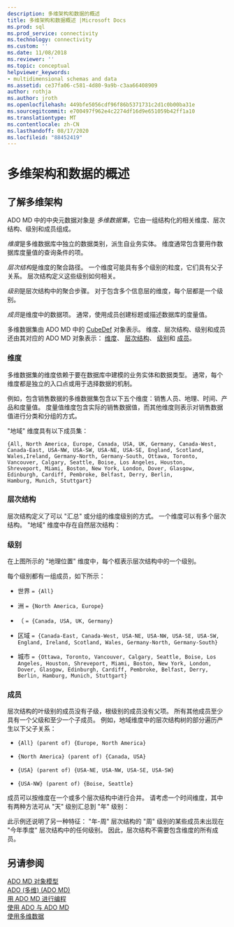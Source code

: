 ```yaml
---
description: 多维架构和数据的概述
title: 多维架构和数据概述 |Microsoft Docs
ms.prod: sql
ms.prod_service: connectivity
ms.technology: connectivity
ms.custom: ''
ms.date: 11/08/2018
ms.reviewer: ''
ms.topic: conceptual
helpviewer_keywords:
- multidimensional schemas and data
ms.assetid: ce37fa06-c581-4d80-9a9b-c3aa66408909
author: rothja
ms.author: jroth
ms.openlocfilehash: 449bfe5056cdf96f86b5371731c2d1c0b00ba31e
ms.sourcegitcommit: e700497f962e4c2274df16d9e651059b42ff1a10
ms.translationtype: MT
ms.contentlocale: zh-CN
ms.lasthandoff: 08/17/2020
ms.locfileid: "88452419"
---
```

# <a name="overview-of-multidimensional-schemas-and-data"></a>多维架构和数据的概述
## <a name="understanding-multidimensional-schemas"></a>了解多维架构  
 ADO MD 中的中央元数据对象是 *多维数据集*，它由一组结构化的相关维度、层次结构、级别和成员组成。  
  
 *维度*是多维数据库中独立的数据类别，派生自业务实体。 维度通常包含要用作数据库度量值的查询条件的项。  
  
 *层次结构*是维度的聚合路径。 一个维度可能具有多个级别的粒度，它们具有父子关系。 层次结构定义这些级别如何相关。  
  
 *级别*是层次结构中的聚合步骤。 对于包含多个信息层的维度，每个层都是一个级别。  
  
 *成员*是维度中的数据项。 通常，使用成员创建标题或描述数据库的度量值。  
  
 多维数据集由 ADO MD 中的 [CubeDef](../../../ado/reference/ado-md-api/cubedef-object-ado-md.md) 对象表示。 维度、层次结构、级别和成员还由其对应的 ADO MD 对象表示： [维度](../../../ado/reference/ado-md-api/dimension-object-ado-md.md)、 [层次结构](../../../ado/reference/ado-md-api/hierarchy-object-ado-md.md)、 [级别](../../../ado/reference/ado-md-api/level-object-ado-md.md)和 [成员](../../../ado/reference/ado-md-api/member-object-ado-md.md)。  
  
### <a name="dimensions"></a>维度  
 多维数据集的维度依赖于要在数据库中建模的业务实体和数据类型。 通常，每个维度都是独立的入口点或用于选择数据的机制。  
  
 例如，包含销售数据的多维数据集包含以下五个维度：销售人员、地理、时间、产品和度量值。 度量值维度包含实际的销售数据值，而其他维度则表示对销售数据值进行分类和分组的方式。  
  
 "地域" 维度具有以下成员集：  
  
```console
{All, North America, Europe, Canada, USA, UK, Germany, Canada-West,  
Canada-East, USA-NW, USA-SW, USA-NE, USA-SE, England, Scotland,   
Wales,Ireland, Germany-North, Germany-South, Ottawa, Toronto,   
Vancouver, Calgary, Seattle, Boise, Los Angeles, Houston,   
Shreveport, Miami, Boston, New York, London, Dover, Glasgow,   
Edinburgh, Cardiff, Pembroke, Belfast, Derry, Berlin,   
Hamburg, Munich, Stuttgart}  
```  
  
### <a name="hierarchies"></a>层次结构  
 层次结构定义了可以 "汇总" 或分组的维度级别的方式。 一个维度可以有多个层次结构。 "地域" 维度中存在自然层次结构：  
  
### <a name="levels"></a>级别  
 在上图所示的 "地理位置" 维度中，每个框表示层次结构中的一个级别。  
  
 每个级别都有一组成员，如下所示：  
  
-   世界 `= {All}`  
  
-   洲 `= {North America, Europe}`  
  
-   （ `= {Canada, USA, UK, Germany}`  
  
-   区域 `= {Canada-East, Canada-West, USA-NE, USA-NW, USA-SE, USA-SW, England, Ireland, Scotland, Wales, Germany-North, Germany-South}`  
  
-   城市 `= {Ottawa, Toronto, Vancouver, Calgary, Seattle, Boise, Los Angeles, Houston, Shreveport, Miami, Boston, New York, London, Dover, Glasgow, Edinburgh, Cardiff, Pembroke, Belfast, Derry, Berlin, Hamburg, Munich, Stuttgart}`  
  
### <a name="members"></a>成员  
 层次结构的叶级别的成员没有子级，根级别的成员没有父项。 所有其他成员至少具有一个父级和至少一个子成员。 例如，地域维度中的层次结构树的部分遍历产生以下父子关系：  
  
-   `{All} (parent of) {Europe, North America}`  
  
-   `{North America} (parent of) {Canada, USA}`  
  
-   `{USA} (parent of) {USA-NE, USA-NW, USA-SE, USA-SW}`  
  
-   `{USA-NW} (parent of) {Boise, Seattle}`  
  
 成员可以按维度在一个或多个层次结构中进行合并。 请考虑一个时间维度，其中有两种方法可从 "天" 级别汇总到 "年" 级别：  
  
 此示例还说明了另一种特征： "年-周" 层次结构的 "周" 级别的某些成员未出现在 "今年季度" 层次结构中的任何级别。 因此，层次结构不需要包含维度的所有成员。  
  
## <a name="see-also"></a>另请参阅  
 [ADO MD 对象模型](../../../ado/reference/ado-md-api/ado-md-object-model.md)   
 [ADO (多维)  (ADO MD) ](../../../ado/guide/multidimensional/ado-multidimensional-ado-md.md)   
 [用 ADO MD 进行编程](../../../ado/guide/multidimensional/programming-with-ado-md.md)   
 [使用 ADO 与 ADO MD](../../../ado/guide/multidimensional/using-ado-with-ado-md.md)   
 [使用多维数据](../../../ado/guide/multidimensional/working-with-multidimensional-data.md)

